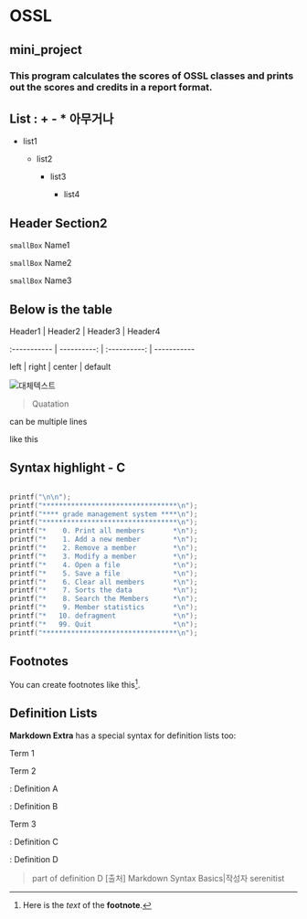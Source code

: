 # OSSL
## mini_project
### This program calculates the scores of OSSL classes and prints out the scores and credits in a report format.


## List : + - * 아무거나



- list1

  - list2

    - list3

      - list4



## Header Section2



`smallBox` Name1

`smallBox` Name2

`smallBox` Name3





## Below is the table

 

Header1 | Header2 | Header3 | Header4

:----------- | ----------: | :----------: | -----------

 left          |      right  |   center |   default   

 

![대체텍스트](https://github.com/gurcks8989/OSSL/blob/master/menu.jpg "Menu")

 

>Quatation

can be multiple lines

like this

 

## Syntax highlight - C



```c

printf("\n\n");
printf("*********************************\n");
printf("**** grade management system ****\n");
printf("*********************************\n");
printf("*    0. Print all members       *\n");
printf("*    1. Add a new member        *\n");
printf("*    2. Remove a member         *\n");
printf("*    3. Modify a member         *\n");
printf("*    4. Open a file             *\n");
printf("*    5. Save a file             *\n");
printf("*    6. Clear all members       *\n");
printf("*    7. Sorts the data          *\n");
printf("*    8. Search the Members      *\n");
printf("*    9. Member statistics       *\n");
printf("*   10. defragment              *\n");
printf("*   99. Quit                    *\n");
printf("*********************************\n");

```



## Footnotes



You can create footnotes like this[^footnote].



  [^footnote]: Here is the *text* of the **footnote**.



## Definition Lists



**Markdown Extra** has a special syntax for definition lists too:



Term 1

Term 2

:   Definition A

:   Definition B



Term 3

:   Definition C

:   Definition D



 > part of definition D
[출처] Markdown Syntax Basics|작성자 serenitist
